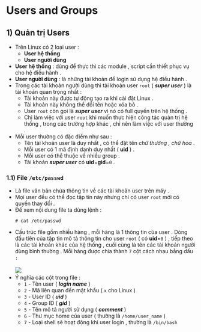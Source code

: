 # Users and Groups
## **1) Quản trị Users**
- Trên Linux có 2 loại user :
    - **User hệ thống**
    - **User người dùng**
- **User hệ thống** : dùng để thực thi các module , script cần thiết phục vụ cho hệ điều hành .
- **User người dùng** : là những tài khoản để login sử dụng hệ điều hành .
- Trong các tài khoản người dùng thì tài khoản user `root` ( ***super user*** ) là tài khoản quan trọng nhất :
    - Tài khoản này được tự động tạo ra khi cài đặt Linux . 
    - Tài khoản này không thể đổi tên hoặc xóa bỏ .
    - User `root` còn gọi là ***super user*** vì nó có full quyền trên hệ thống .
    - Chỉ làm việc với user `root` khi muốn thực hiện công tác quản trị hệ thống , trong các trường hợp khác , chỉ nên làm việc với user thường .
- Mỗi user thường có đặc điểm như sau :
    - Tên tài khoản user là duy nhất , có thể đặt tên *chữ thường , chữ hoa* .
    - Mỗi user có 1 mã định danh duy nhất ( **uid** ) .
    - Mỗi user có thể thuộc về nhiều group .
    - Tài khoản ***super user*** có **uid**=**gid**=`0` .
### **1.1) File `/etc/passwd`**
- Là file văn bản chứa thông tin về các tài khoản user trên máy .
- Mọi user đều có thể đọc tập tin này nhưng chỉ có user `root` mới có quyền thay đổi .
- Để xem nội dung file ta dùng lệnh :
    ```
    # cat /etc/passwd
    ```
- Cấu trúc file gồm nhiều hàng , mỗi hàng là 1 thông tin của user . Dòng đầu tiên của tập tin mô tả thông tin cho user `root` ( có **uid**=`0` ) , tiếp theo là các tài khoản khác của hệ thống , cuối cùng là tên các tài khoản người dùng bình thường . Mỗi hàng được chia thành `7` cột cách nhau bằng dấu `:` <br><br>
    <img src=https://i.imgur.com/yF07I26.png>
- Ý nghĩa các cột trong file :
    - `1` - Tên user ( ***login name*** )
    - `2` - Mã liên quan đến mật khẩu ( `x` cho Linux )
    - `3` - User ID ( ***uid*** )
    - `4` - Group ID ( ***gid*** )
    - `5` - Tên mô tả người sử dụng ( ***comment*** )
    - `6` - Thư mục home của user ( thường là `/home/user_name` )
    - `7` - Loại shell sẽ hoạt động khi user login , thường là `/bin/bash`
